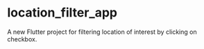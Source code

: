 # location_filter_app

A new Flutter project for filtering location of interest by clicking on checkbox.


